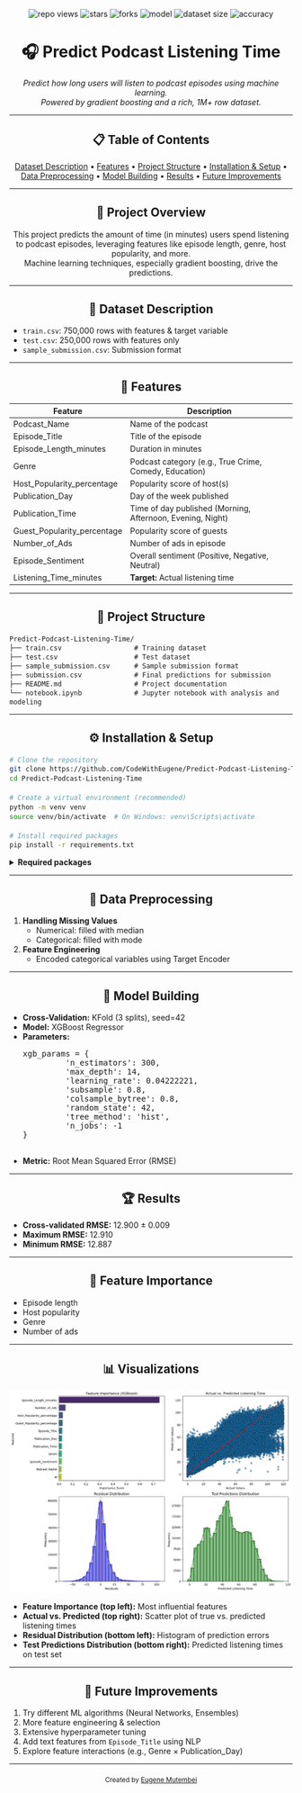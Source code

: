 <!-- Banner & Badges -->
<p align="center">
    <img src="https://komarev.com/ghpvc/?username=Predict-Podcast-Listening-Time&label=Repo%20views&color=blue&style=flat" alt="repo views" />
    <img src="https://img.shields.io/github/stars/CodeWithEugene/Predict-Podcast-Listening-Time?label=Stars&style=flat&color=yellow" alt="stars" />
    <img src="https://img.shields.io/github/forks/CodeWithEugene/Predict-Podcast-Listening-Time?label=Forks&style=flat&color=brightgreen" alt="forks" />
    <img src="https://img.shields.io/badge/ML%20Model-Gradient%20Boosting-blueviolet?style=flat" alt="model" />
    <img src="https://img.shields.io/badge/Dataset%20Size-1M%2B%20Rows-orange?style=flat" alt="dataset size" />
    <img src="https://img.shields.io/badge/Accuracy-12.9%20RMSE-lightgrey?style=flat" alt="accuracy" />
</p>

<h1 align="center">🎧 Predict Podcast Listening Time</h1>

<p align="center">
    <em>
        Predict how long users will listen to podcast episodes using machine learning.<br>
        Powered by gradient boosting and a rich, 1M+ row dataset.
    </em>
</p>

---

<h2 align="center">📋 Table of Contents</h2>

<p align="center">
    <a href="#dataset-description">Dataset Description</a> •
    <a href="#features">Features</a> •
    <a href="#project-structure">Project Structure</a> •
    <a href="#installation--setup">Installation & Setup</a> •
    <a href="#data-preprocessing">Data Preprocessing</a> •
    <a href="#model-building">Model Building</a> •
    <a href="#results">Results</a> •
    <a href="#future-improvements">Future Improvements</a>
</p>

---

<h2 align="center">📝 Project Overview</h2>

<p align="center">
    This project predicts the amount of time (in minutes) users spend listening to podcast episodes, leveraging features like episode length, genre, host popularity, and more.<br>
    Machine learning techniques, especially gradient boosting, drive the predictions.
</p>

---

<h2 align="center">📂 Dataset Description</h2>

<ul>
    <li><code>train.csv</code>: 750,000 rows with features & target variable</li>
    <li><code>test.csv</code>: 250,000 rows with features only</li>
    <li><code>sample_submission.csv</code>: Submission format</li>
</ul>

---

<h2 align="center">🔑 Features</h2>

<table align="center">
    <thead>
        <tr>
            <th>Feature</th>
            <th>Description</th>
        </tr>
    </thead>
    <tbody>
        <tr><td>Podcast_Name</td><td>Name of the podcast</td></tr>
        <tr><td>Episode_Title</td><td>Title of the episode</td></tr>
        <tr><td>Episode_Length_minutes</td><td>Duration in minutes</td></tr>
        <tr><td>Genre</td><td>Podcast category (e.g., True Crime, Comedy, Education)</td></tr>
        <tr><td>Host_Popularity_percentage</td><td>Popularity score of host(s)</td></tr>
        <tr><td>Publication_Day</td><td>Day of the week published</td></tr>
        <tr><td>Publication_Time</td><td>Time of day published (Morning, Afternoon, Evening, Night)</td></tr>
        <tr><td>Guest_Popularity_percentage</td><td>Popularity score of guests</td></tr>
        <tr><td>Number_of_Ads</td><td>Number of ads in episode</td></tr>
        <tr><td>Episode_Sentiment</td><td>Overall sentiment (Positive, Negative, Neutral)</td></tr>
        <tr><td>Listening_Time_minutes</td><td><b>Target:</b> Actual listening time</td></tr>
    </tbody>
</table>

---

<h2 align="center">📁 Project Structure</h2>

```text
Predict-Podcast-Listening-Time/
├── train.csv                  # Training dataset
├── test.csv                   # Test dataset
├── sample_submission.csv      # Sample submission format
├── submission.csv             # Final predictions for submission
├── README.md                  # Project documentation
└── notebook.ipynb             # Jupyter notebook with analysis and modeling
```

---

<h2 align="center">⚙️ Installation & Setup</h2>

```bash
# Clone the repository
git clone https://github.com/CodeWithEugene/Predict-Podcast-Listening-Time.git
cd Predict-Podcast-Listening-Time

# Create a virtual environment (recommended)
python -m venv venv
source venv/bin/activate  # On Windows: venv\Scripts\activate

# Install required packages
pip install -r requirements.txt
```

<details>
    <summary><b>Required packages</b></summary>

    ```
    pandas
    numpy
    scikit-learn
    xgboost
    lightgbm
    catboost
    matplotlib
    seaborn
    category_encoders
    ```
</details>

---

<h2 align="center">🧹 Data Preprocessing</h2>

<ol>
    <li><b>Handling Missing Values</b>
        <ul>
            <li>Numerical: filled with median</li>
            <li>Categorical: filled with mode</li>
        </ul>
    </li>
    <li><b>Feature Engineering</b>
        <ul>
            <li>Encoded categorical variables using Target Encoder</li>
        </ul>
    </li>
</ol>

---

<h2 align="center">🤖 Model Building</h2>

<ul>
    <li><b>Cross-Validation:</b> KFold (3 splits), seed=42</li>
    <li><b>Model:</b> XGBoost Regressor</li>
    <li><b>Parameters:</b>
        <pre>
xgb_params = {
         'n_estimators': 300,
         'max_depth': 14,
         'learning_rate': 0.04222221,
         'subsample': 0.8,
         'colsample_bytree': 0.8,
         'random_state': 42,
         'tree_method': 'hist',
         'n_jobs': -1
}
        </pre>
    </li>
    <li><b>Metric:</b> Root Mean Squared Error (RMSE)</li>
</ul>

---

<h2 align="center">🏆 Results</h2>

<ul>
    <li><b>Cross-validated RMSE:</b> 12.900 ± 0.009</li>
    <li><b>Maximum RMSE:</b> 12.910</li>
    <li><b>Minimum RMSE:</b> 12.887</li>
</ul>

---

<h2 align="center">🌟 Feature Importance</h2>

<ul>
    <li>Episode length</li>
    <li>Host popularity</li>
    <li>Genre</li>
    <li>Number of ads</li>
</ul>

---

<h2 align="center">📊 Visualizations</h2>

<p align="center">
    <img src="Images/image.png" alt="Model Results Visualization" width="900"/>
</p>

<ul>
    <li><b>Feature Importance (top left):</b> Most influential features</li>
    <li><b>Actual vs. Predicted (top right):</b> Scatter plot of true vs. predicted listening times</li>
    <li><b>Residual Distribution (bottom left):</b> Histogram of prediction errors</li>
    <li><b>Test Predictions Distribution (bottom right):</b> Predicted listening times on test set</li>
</ul>

---

<h2 align="center">🚀 Future Improvements</h2>

<ol>
    <li>Try different ML algorithms (Neural Networks, Ensembles)</li>
    <li>More feature engineering & selection</li>
    <li>Extensive hyperparameter tuning</li>
    <li>Add text features from <code>Episode_Title</code> using NLP</li>
    <li>Explore feature interactions (e.g., Genre × Publication_Day)</li>
</ol>

---

<p align="center">
    <sub>Created by <a href="https://eugeniuss.netlify.app/">Eugene Mutembei</a></sub>
</p>
